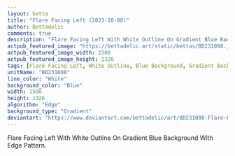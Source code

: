 ```yaml
---
layout: betta
title: "Flare Facing Left (2023-10-08)"
author: Bettadelic
comments: true
description: "Flare Facing Left With White Outline On Gradient Blue Background With Edge Pattern."
actpub_featured_image: "https://bettadelic.art/static/bettas/BD231008.jpg"
actpub_featured_image_width: 1500
actpub_featured_image_height: 1326
tags: [Flare Facing Left, White Outline, Blue Background, Gradient Background Pattern, Edge Pattern, October 2023]
unitName: "BD231008"
line_color: "White"
background_color: "Blue"
width: 1500
height: 1326
algorithm: "Edge"
background_type: "Gradient"
deviantart: "https://www.deviantart.com/bettadelic/art/BD231008-Flare-Facing-Left-2023-10-08-986997737"
---
```


Flare Facing Left With White Outline On Gradient Blue Background With Edge Pattern.
